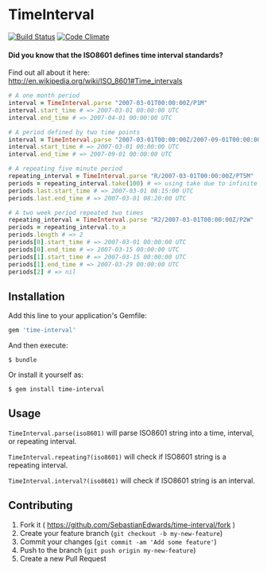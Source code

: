 # TimeInterval

[![Build Status](https://travis-ci.org/SebastianEdwards/time-interval.svg?branch=master)](https://travis-ci.org/SebastianEdwards/time-interval)
[![Code Climate](https://codeclimate.com/github/SebastianEdwards/time-interval/badges/gpa.svg)](https://codeclimate.com/github/SebastianEdwards/time-interval)

#### Did you know that the ISO8601 defines time interval standards?

Find out all about it here: http://en.wikipedia.org/wiki/ISO_8601#Time_intervals

```ruby
# A one month period
interval = TimeInterval.parse "2007-03-01T00:00:00Z/P1M"
interval.start_time # => 2007-03-01 00:00:00 UTC
interval.end_time # => 2007-04-01 00:00:00 UTC

# A period defined by two time points
interval = TimeInterval.parse "2007-03-01T00:00:00Z/2007-09-01T00:00:00Z"
interval.start_time # => 2007-03-01 00:00:00 UTC
interval.end_time # => 2007-09-01 00:00:00 UTC

# A repeating five minute period
repeating_interval = TimeInterval.parse "R/2007-03-01T00:00:00Z/PT5M"
periods = repeating_interval.take(100) # => using take due to infinite nature of repeating interval
periods.last.start_time # => 2007-03-01 08:15:00 UTC
periods.last.end_time # => 2007-03-01 08:20:00 UTC

# A two week period repeated two times
repeating_interval = TimeInterval.parse "R2/2007-03-01T00:00:00Z/P2W"
periods = repeating_interval.to_a
periods.length # => 2
periods[0].start_time # => 2007-03-01 00:00:00 UTC
periods[0].end_time # => 2007-03-15 00:00:00 UTC
periods[1].start_time # => 2007-03-15 00:00:00 UTC
periods[1].end_time # => 2007-03-29 00:00:00 UTC
periods[2] # => nil
```

## Installation

Add this line to your application's Gemfile:

```ruby
gem 'time-interval'
```

And then execute:

    $ bundle

Or install it yourself as:

    $ gem install time-interval

## Usage

`TimeInterval.parse(iso8601)` will parse ISO8601 string into a time, interval, or repeating interval.

`TimeInterval.repeating?(iso8601)` will check if ISO8601 string is a repeating interval.

`TimeInterval.interval?(iso8601)` will check if ISO8601 string is an interval.

## Contributing

1. Fork it ( https://github.com/SebastianEdwards/time-interval/fork )
2. Create your feature branch (`git checkout -b my-new-feature`)
3. Commit your changes (`git commit -am 'Add some feature'`)
4. Push to the branch (`git push origin my-new-feature`)
5. Create a new Pull Request
